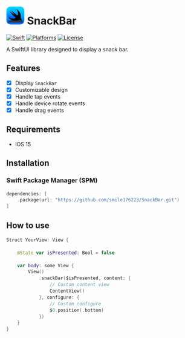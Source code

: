 # <img src="https://github.com/smile176223/SnackBar/blob/develop/Resources/Snackbar-icon.png" width="48"> SnackBar

[![Swift](https://img.shields.io/badge/Swift-5.0-orange.svg)](https://swift.org)
[![Platforms](https://img.shields.io/cocoapods/p/LFAlertController.svg?style=flat)](https://developer.apple.com/swift)
[![License](https://img.shields.io/cocoapods/l/LFAlertController.svg?style=flat)](https://opensource.org/licenses/MIT)

A SwiftUI library designed to display a snack bar.

## Features

- [x] Display `SnackBar`
- [X] Customizable design
- [X] Handle tap events
- [X] Handle device rotate events
- [X] Handle drag events

## Requirements

- iOS 15

## Installation

### Swift Package Manager (SPM)

```swift
dependencies: [
    .package(url: "https://github.com/smile176223/SnackBar.git")
]
```
## How to use
```swift
Struct YourView: View {

    @State var isPresented: Bool = false

    var body: some View {
        View()
            .snackBar($isPresented, content: {
                // Custom content view
                ContentView()
            }, configure: {
                // Custom configure
                $0.position(.bottom)
            })
    }
}
```
